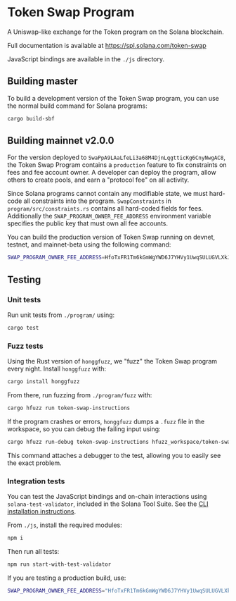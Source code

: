 # Token Swap Program

A Uniswap-like exchange for the Token program on the Solana blockchain.

Full documentation is available at https://spl.solana.com/token-swap

JavaScript bindings are available in the `./js` directory.

## Building master

To build a development version of the Token Swap program, you can use the normal
build command for Solana programs:

```sh
cargo build-sbf
```

## Building mainnet v2.0.0

For the version deployed to `SwaPpA9LAaLfeLi3a68M4DjnLqgtticKg6CnyNwgAC8`,
the Token Swap Program contains a `production` feature to fix constraints on fees
and fee account owner. A developer can deploy the program, allow others to create
pools, and earn a "protocol fee" on all activity.

Since Solana programs cannot contain any modifiable state, we must hard-code
all constraints into the program. `SwapConstraints` in `program/src/constraints.rs`
contains all hard-coded fields for fees. Additionally the
`SWAP_PROGRAM_OWNER_FEE_ADDRESS` environment variable specifies the public key
that must own all fee accounts.

You can build the production version of Token Swap running on devnet, testnet, and
mainnet-beta using the following command:

```sh
SWAP_PROGRAM_OWNER_FEE_ADDRESS=HfoTxFR1Tm6kGmWgYWD6J7YHVy1UwqSULUGVLXkJqaKN cargo build-sbf --features=production
```

## Testing

### Unit tests

Run unit tests from `./program/` using:

```sh
cargo test
```

### Fuzz tests

Using the Rust version of `honggfuzz`, we "fuzz" the Token Swap program every night.
Install `honggfuzz` with:

```sh
cargo install honggfuzz
```

From there, run fuzzing from `./program/fuzz` with:

```sh
cargo hfuzz run token-swap-instructions
```

If the program crashes or errors, `honggfuzz` dumps a `.fuzz` file in the workspace,
so you can debug the failing input using:

```sh
cargo hfuzz run-debug token-swap-instructions hfuzz_workspace/token-swap-instructions/*fuzz
```

This command attaches a debugger to the test, allowing you to easily see the
exact problem.

### Integration tests

You can test the JavaScript bindings and on-chain interactions using
`solana-test-validator`, included in the Solana Tool Suite. See the
[CLI installation instructions](https://docs.solana.com/cli/install-solana-cli-tools).

From `./js`, install the required modules:

```sh
npm i
```

Then run all tests:

```sh
npm run start-with-test-validator
```

If you are testing a production build, use:

```sh
SWAP_PROGRAM_OWNER_FEE_ADDRESS="HfoTxFR1Tm6kGmWgYWD6J7YHVy1UwqSULUGVLXkJqaKN" npm run start-with-test-validator
```
